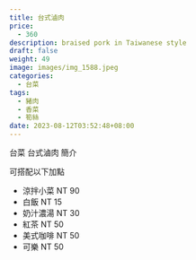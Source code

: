 ```yaml
---
title: 台式滷肉
price:
  - 360
description: braised pork in Taiwanese style
draft: false
weight: 49
image: images/img_1588.jpeg
categories:
  - 台菜
tags:
  - 豬肉
  - 香菜
  - 筍絲
date: 2023-08-12T03:52:48+08:00
---
```


台菜 台式滷肉 簡介

可搭配以下加點

- 涼拌小菜  NT 90
- 白飯 NT 15
- 奶汁濃湯 NT 30
- 紅茶  NT 50
- 美式咖啡 NT 50
- 可樂 NT 50
